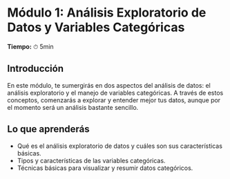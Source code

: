 # Módulo 1: Análisis Exploratorio de Datos y Variables Categóricas

**Tiempo:** ⏱ 5min

## Introducción

En este módulo, te sumergirás en dos aspectos del análisis de datos: el análisis exploratorio y el manejo de variables categóricas. 
A través de estos conceptos, comenzarás a explorar y entender mejor tus datos, aunque por el momento será un análisis bastante sencillo.

## Lo que aprenderás

* Qué es el análisis exploratorio de datos y cuáles son sus características básicas.
* Tipos y características de las variables categóricas.
* Técnicas básicas para visualizar y resumir datos categóricos.
